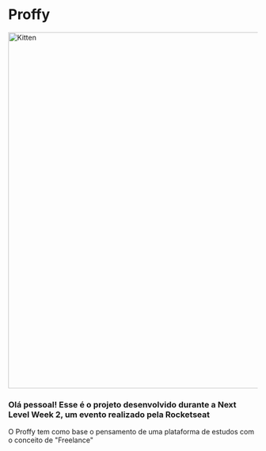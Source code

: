 # Proffy

<img src="https://repository-images.githubusercontent.com/269772558/be6e8780-a831-11ea-997a-b33c150d6db2" alt="Kitten"
	title="A cute kitten" width="720" height="auto" />
 
### Olá pessoal! Esse é o projeto desenvolvido durante a Next Level Week 2, um evento realizado pela Rocketseat

O Proffy tem como base o pensamento de uma plataforma de estudos com o conceito de "Freelance"
